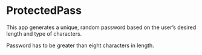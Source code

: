 # ProtectedPass



This app generates a unique, random password based on the user’s desired length and type of characters. 




Password has to be greater than eight characters in length.


